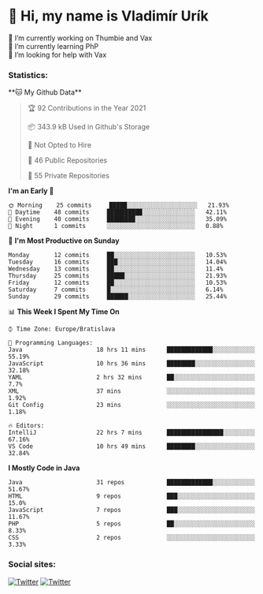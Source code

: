 <h1> 👋 Hi, my name is Vladimír Urík</h1>
<p>
 🔭 I’m currently working on Thumbie and Vax<br>
 🌱 I’m currently learning PhP<br>
 🤔 I’m looking for help with Vax<br>
</p>
<h3>Statistics:</h3>
<!--START_SECTION:waka-->
**🐱 My Github Data** 

> 🏆 92 Contributions in the Year 2021
 > 
> 📦 343.9 kB Used in Github's Storage 
 > 
> 🚫 Not Opted to Hire
 > 
> 📜 46 Public Repositories 
 > 
> 🔑 55 Private Repositories  
 > 
**I'm an Early 🐤** 

```text
🌞 Morning    25 commits     █████░░░░░░░░░░░░░░░░░░░░   21.93% 
🌆 Daytime    48 commits     ██████████░░░░░░░░░░░░░░░   42.11% 
🌃 Evening    40 commits     ████████░░░░░░░░░░░░░░░░░   35.09% 
🌙 Night      1 commits      ░░░░░░░░░░░░░░░░░░░░░░░░░   0.88%

```
📅 **I'm Most Productive on Sunday** 

```text
Monday       12 commits     ██░░░░░░░░░░░░░░░░░░░░░░░   10.53% 
Tuesday      16 commits     ███░░░░░░░░░░░░░░░░░░░░░░   14.04% 
Wednesday    13 commits     ██░░░░░░░░░░░░░░░░░░░░░░░   11.4% 
Thursday     25 commits     █████░░░░░░░░░░░░░░░░░░░░   21.93% 
Friday       12 commits     ██░░░░░░░░░░░░░░░░░░░░░░░   10.53% 
Saturday     7 commits      █░░░░░░░░░░░░░░░░░░░░░░░░   6.14% 
Sunday       29 commits     ██████░░░░░░░░░░░░░░░░░░░   25.44%

```


📊 **This Week I Spent My Time On** 

```text
⌚︎ Time Zone: Europe/Bratislava

💬 Programming Languages: 
Java                     18 hrs 11 mins      █████████████░░░░░░░░░░░░   55.19% 
JavaScript               10 hrs 36 mins      ████████░░░░░░░░░░░░░░░░░   32.18% 
YAML                     2 hrs 32 mins       ██░░░░░░░░░░░░░░░░░░░░░░░   7.7% 
XML                      37 mins             ░░░░░░░░░░░░░░░░░░░░░░░░░   1.92% 
Git Config               23 mins             ░░░░░░░░░░░░░░░░░░░░░░░░░   1.18%

🔥 Editors: 
IntelliJ                 22 hrs 7 mins       ████████████████░░░░░░░░░   67.16% 
VS Code                  10 hrs 49 mins      ████████░░░░░░░░░░░░░░░░░   32.84%

```

**I Mostly Code in Java** 

```text
Java                     31 repos            █████████████░░░░░░░░░░░░   51.67% 
HTML                     9 repos             ███░░░░░░░░░░░░░░░░░░░░░░   15.0% 
JavaScript               7 repos             ███░░░░░░░░░░░░░░░░░░░░░░   11.67% 
PHP                      5 repos             ██░░░░░░░░░░░░░░░░░░░░░░░   8.33% 
CSS                      2 repos             ░░░░░░░░░░░░░░░░░░░░░░░░░   3.33%

```



<!--END_SECTION:waka-->

<h3>Social sites:</h3>
<p><a href="https://twitter.com/GGGEDR" target="_blank"><img alt="Twitter" src="https://img.shields.io/badge/twitter-%231DA1F2.svg?&style=for-the-badge&logo=twitter&logoColor=white" /></a> <a href="https://www.reddit.com/user/GGGEDR" target="_blank"><img alt="Twitter" src="https://img.shields.io/badge/reddit-%23FE6262.svg?&style=for-the-badge&logo=reddit&logoColor=white" /></a>
</p>
